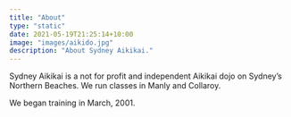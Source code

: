 ```yaml
---
title: "About"
type: "static"
date: 2021-05-19T21:25:14+10:00
image: "images/aikido.jpg"
description: "About Sydney Aikikai."
---
```

Sydney Aikikai is a not for profit and independent Aikikai dojo on Sydney&#8217;s Northern Beaches. We run classes in Manly and Collaroy.

We began training in March, 2001.
